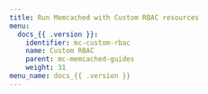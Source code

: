 ```yaml
---
title: Run Memcached with Custom RBAC resources
menu:
  docs_{{ .version }}:
    identifier: mc-custom-rbac
    name: Custom RBAC
    parent: mc-memcached-guides
    weight: 31
menu_name: docs_{{ .version }}
---
```

